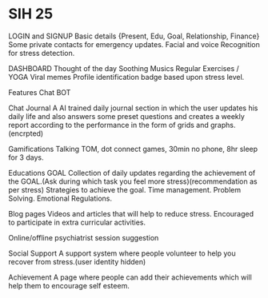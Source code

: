 # SIH 25
LOGIN and SIGNUP
Basic details {Present, Edu, Goal, Relationship, Finance}
Some private contacts for emergency updates.
Facial and voice Recognition for stress detection.

DASHBOARD
Thought of the day
Soothing Musics
Regular Exercises / YOGA
Viral memes
Profile identification badge based upon stress level. 

Features 
Chat BOT

Chat Journal
A AI trained daily journal section in which the user updates his daily life and also answers some preset questions and creates a weekly report according to the performance in the form of grids and graphs.(encrpted)

Gamifications
Talking TOM, dot connect games, 30min no phone, 8hr sleep for 3 days.

Educations
GOAL
Collection of daily updates regarding the achievement of the GOAL.(Ask during which task you feel more stress)(recommendation as per stress)
Strategies to achieve the goal.
Time management.
Problem Solving.
Emotional Regulations.

Blog pages
Videos and articles that will help to reduce stress. 
Encouraged to participate in extra curricular activities.

Online/offline psychiatrist session suggestion

Social Support
A support system where people volunteer to help you recover from stress.(user identity hidden) 

Achievement
A page where people can add their achievements which will help them to encourage self esteem. 

